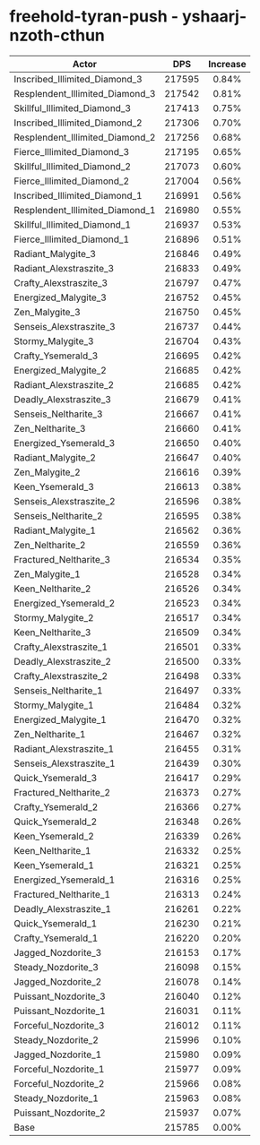 # freehold-tyran-push - yshaarj-nzoth-cthun
| Actor | DPS | Increase |
|---|:---:|:---:|
|Inscribed_Illimited_Diamond_3|217595|0.84%|
|Resplendent_Illimited_Diamond_3|217542|0.81%|
|Skillful_Illimited_Diamond_3|217413|0.75%|
|Inscribed_Illimited_Diamond_2|217306|0.70%|
|Resplendent_Illimited_Diamond_2|217256|0.68%|
|Fierce_Illimited_Diamond_3|217195|0.65%|
|Skillful_Illimited_Diamond_2|217073|0.60%|
|Fierce_Illimited_Diamond_2|217004|0.56%|
|Inscribed_Illimited_Diamond_1|216991|0.56%|
|Resplendent_Illimited_Diamond_1|216980|0.55%|
|Skillful_Illimited_Diamond_1|216937|0.53%|
|Fierce_Illimited_Diamond_1|216896|0.51%|
|Radiant_Malygite_3|216846|0.49%|
|Radiant_Alexstraszite_3|216833|0.49%|
|Crafty_Alexstraszite_3|216797|0.47%|
|Energized_Malygite_3|216752|0.45%|
|Zen_Malygite_3|216750|0.45%|
|Senseis_Alexstraszite_3|216737|0.44%|
|Stormy_Malygite_3|216704|0.43%|
|Crafty_Ysemerald_3|216695|0.42%|
|Energized_Malygite_2|216685|0.42%|
|Radiant_Alexstraszite_2|216685|0.42%|
|Deadly_Alexstraszite_3|216679|0.41%|
|Senseis_Neltharite_3|216667|0.41%|
|Zen_Neltharite_3|216660|0.41%|
|Energized_Ysemerald_3|216650|0.40%|
|Radiant_Malygite_2|216647|0.40%|
|Zen_Malygite_2|216616|0.39%|
|Keen_Ysemerald_3|216613|0.38%|
|Senseis_Alexstraszite_2|216596|0.38%|
|Senseis_Neltharite_2|216595|0.38%|
|Radiant_Malygite_1|216562|0.36%|
|Zen_Neltharite_2|216559|0.36%|
|Fractured_Neltharite_3|216534|0.35%|
|Zen_Malygite_1|216528|0.34%|
|Keen_Neltharite_2|216526|0.34%|
|Energized_Ysemerald_2|216523|0.34%|
|Stormy_Malygite_2|216517|0.34%|
|Keen_Neltharite_3|216509|0.34%|
|Crafty_Alexstraszite_1|216501|0.33%|
|Deadly_Alexstraszite_2|216500|0.33%|
|Crafty_Alexstraszite_2|216498|0.33%|
|Senseis_Neltharite_1|216497|0.33%|
|Stormy_Malygite_1|216484|0.32%|
|Energized_Malygite_1|216470|0.32%|
|Zen_Neltharite_1|216467|0.32%|
|Radiant_Alexstraszite_1|216455|0.31%|
|Senseis_Alexstraszite_1|216439|0.30%|
|Quick_Ysemerald_3|216417|0.29%|
|Fractured_Neltharite_2|216373|0.27%|
|Crafty_Ysemerald_2|216366|0.27%|
|Quick_Ysemerald_2|216348|0.26%|
|Keen_Ysemerald_2|216339|0.26%|
|Keen_Neltharite_1|216332|0.25%|
|Keen_Ysemerald_1|216321|0.25%|
|Energized_Ysemerald_1|216316|0.25%|
|Fractured_Neltharite_1|216313|0.24%|
|Deadly_Alexstraszite_1|216261|0.22%|
|Quick_Ysemerald_1|216230|0.21%|
|Crafty_Ysemerald_1|216220|0.20%|
|Jagged_Nozdorite_3|216153|0.17%|
|Steady_Nozdorite_3|216098|0.15%|
|Jagged_Nozdorite_2|216078|0.14%|
|Puissant_Nozdorite_3|216040|0.12%|
|Puissant_Nozdorite_1|216031|0.11%|
|Forceful_Nozdorite_3|216012|0.11%|
|Steady_Nozdorite_2|215996|0.10%|
|Jagged_Nozdorite_1|215980|0.09%|
|Forceful_Nozdorite_1|215977|0.09%|
|Forceful_Nozdorite_2|215966|0.08%|
|Steady_Nozdorite_1|215963|0.08%|
|Puissant_Nozdorite_2|215937|0.07%|
|Base|215785|0.00%|
